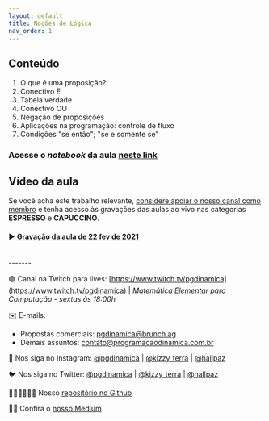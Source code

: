 ```yaml
---
layout: default
title: Noções de Lógica
nav_order: 1
---
```


## Conteúdo

1. O que é uma proposição?
2. Conectivo E
3. Tabela verdade
4. Conectivo OU
5. Negação de proposições
6. Aplicações na programação: controle de fluxo
7. Condições "se então"; "se e somente se"

### Acesse o *notebook* da aula <a href="/notebooks/mec000_nocoesdelogica.html" target="_black">neste link</a>


## Vídeo da aula

Se você acha este trabalho relevante, [considere apoiar o nosso canal como membro](https://youtube.com/programacaodinamica/join) e tenha acesso às gravações das aulas ao vivo nas categorias **ESPRESSO** e **CAPUCCINO**.


#### ▶️ [Gravação da aula de 22 fev de 2021](https://youtu.be/F7IvK4r0Xds)

<br/>
-------

🟣 Canal na Twitch para lives: [https://www.twitch.tv/pgdinamica](https://www.twitch.tv/pgdinamica) | *Matemática Elementar para Computação - sextas às 18:00h*


✉️ E-mails:
* Propostas comerciais: [pgdinamica@brunch.ag](mailto:pgdinamica@brunch.ag)
* Demais assuntos: [contato@programacaodinamica.com.br](mailto:pgdinamica@brunch.ag)

📸 Nos siga no Instagram: [@pgdinamica](https://instagram.com/pgdinamica) | [@kizzy_terra](https://instagram.com/kizzy_terra) | [@hallpaz](https://instagram.com/hallpaz)

🐦 Nos siga no Twitter: [@pgdinamica](https://twitter.com/pgdinamica) | [@kizzy_terra](https://twitter.com/kizzy_terra) | [@hallpaz](https://twitter.com/hallpaz)

👩🏾‍💻👨🏾‍💻 Nosso [repositório no Github](https://github.com/programacaodinamica)

✍🏾 Confira o [nosso Medium](https://medium.com/programacaodinamica)